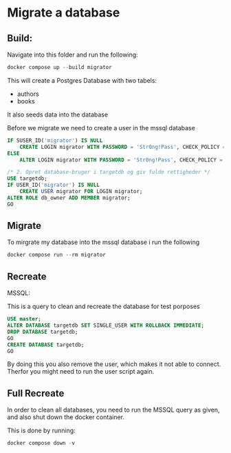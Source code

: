 

# Migrate a database

## Build:
Navigate into this folder and run the following: 

````powershell
docker compose up --build migrator
````
This will create a Postgres Database with two tabels:

* authors
* books

It also seeds data into the database

Before we migrate we need to create a user in the mssql database
````sql
IF SUSER_ID('migrator') IS NULL
    CREATE LOGIN migrator WITH PASSWORD = 'Str0ng!Pass', CHECK_POLICY = OFF;
ELSE
    ALTER LOGIN migrator WITH PASSWORD = 'Str0ng!Pass', CHECK_POLICY = OFF;

/* 2. Opret database-bruger i targetdb og giv fulde rettigheder */
USE targetdb;
IF USER_ID('migrator') IS NULL
    CREATE USER migrator FOR LOGIN migrator;
ALTER ROLE db_owner ADD MEMBER migrator;
GO
````

## Migrate

To mirgrate my database into the mssql database i run the following
````powershell
docker compose run --rm migrator
````

## Recreate 

 MSSQL:

This is a query to clean and recreate the database for test porposes
````sql
USE master;
ALTER DATABASE targetdb SET SINGLE_USER WITH ROLLBACK IMMEDIATE;
DROP DATABASE targetdb;
GO
CREATE DATABASE targetdb;
GO
````
By doing this you also remove the user, which makes it not able to connect. Therfor you might need to run the user script again.

## Full Recreate

In order to clean all databases, you need to run the MSSQL query as given, and also shut down the docker container.

This is done by running:

````powershell
docker compose down -v
````

